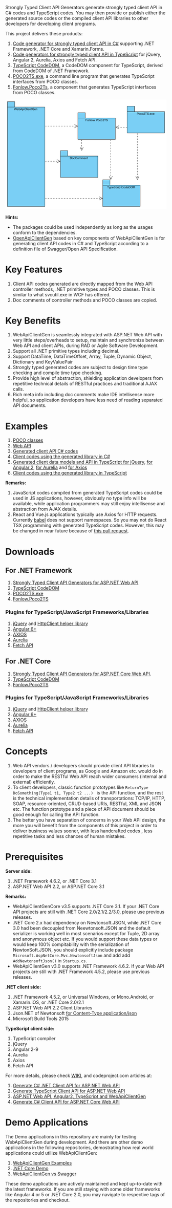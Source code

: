 Strongly Typed Client API Generators generate strongly typed client API in C# codes and TypeScript codes. You may then provide or publish either the generated source codes or the compiled client API libraries to other developers for developing client programs.

This project delivers these products:
1. [Code generator for strongly typed client API in C#](https://github.com/zijianhuang/webapiclientgen/wiki/Documentation) supporting .NET Framework, .NET Core and Xamarin.Forms. 
1. [Code generators for strongly typed client API in TypeScript](https://github.com/zijianhuang/webapiclientgen/wiki/Code-generator-for-strongly-typed-client-API-in-TypeScript) for jQuery, Angular 2, Aurelia, Axios and Fetch API.
1. [TypeScript CodeDOM](https://github.com/zijianhuang/webapiclientgen/wiki/TypeScript-CodeDOM), a CodeDOM component for TypeScript, derived from CodeDOM of .NET Framework.
1. [POCO2TS.exe](https://github.com/zijianhuang/webapiclientgen/wiki/POCO2TS.exe), a command line program that generates TypeScript interfaces from POCO classes.
1. [Fonlow.Poco2Ts](https://github.com/zijianhuang/webapiclientgen/wiki/Fonlow.Poco2Ts), a component that generates TypeScript interfaces from POCO classes.


![Packages](/Doc/WebApiClientGen.PNG)

**Hints:**

* The packages could be used independently as long as the usages conform to the dependencies.
* [OpenApiClientGen](https://github.com/zijianhuang/openapiclientgen) based on key components of WebApiClientGen is for generating client API codes in C# and TypeScript according to a definition file of Swagger/Open API Specification.

# Key Features
1. Client API codes generated are directly mapped from the Web API controller methods, .NET primitive types and POCO classes. This is similar to what svcutil.exe in WCF has offered.
1. Doc comments of controller methods and POCO classes are copied. 

# Key Benefits

1. WebApiClientGen is seamlessly integrated with ASP.NET Web API with very little steps/overheads to setup, maintain and synchronize between Web API and client APIs, during RAD or Agile Software Development.
1. Support all .NET primitive types including decimal.
1. Support DataTime, DataTimeOffset, Array, Tuple, Dynamic Object, Dictionary and KeyValuePair
1. Strongly typed generated codes are subject to design time type checking and compile time type checking.
1. Provide high level of abstraction, shielding application developers from repetitive technical details of RESTful practices and traditional AJAX calls.  
1. Rich meta info including doc comments make IDE intellisense more helpful, so application developers have less need of reading separated API documents.


# Examples

1. [POCO classes](https://github.com/zijianhuang/webapiclientgen/blob/master/DemoWebApi.DemoData/Entities.cs)
1. [Web API](https://github.com/zijianhuang/webapiclientgen/blob/master/DemoWebApi/Controllers/EntitiesController.cs)
1. [Generated client API C# codes](https://github.com/zijianhuang/webapiclientgen/blob/master/DemoWebApi.ClientApi/WebApiClientAuto.cs)
1. [Client codes using the generated library in C#](https://github.com/zijianhuang/webapiclientgen/blob/master/Tests/IntegrationTests/EntitiesApiIntegration.cs)
1. [Generated client data models and API in TypeScript for jQuery](https://github.com/zijianhuang/webapiclientgen/blob/master/DemoWebApi/Scripts/ClientApi/WebApiClientAuto.ts), [for Angular 2](https://github.com/zijianhuang/webapiclientgen/tree/master/DemoAngular2/clientapi/WebApiNG2ClientAuto.ts), [for Aurelia](https://github.com/zijianhuang/webapiclientgen/blob/master/aurelia/src/clientapi/WebApiAureliaClientAuto.ts) and [for Axios](https://github.com/zijianhuang/webapiclientgen/blob/master/axios/src/clientapi/WebApiAxiosClientAuto.ts)
1. [Client codes using the generated library in TypeScript](https://github.com/zijianhuang/webapiclientgen/blob/master/DemoWebApi/Scripts/tests/demo.tests.ts)

**Remarks:**
1. JavaScript codes compiled from generated TypeScript codes could be used in JS applications, however, obviously no type info will be available, while application programmers may still enjoy intellisense and abstraction from AJAX details.
1. React and Vue.js applications typically use Axios for HTTP requests. Currently [babel](https://github.com/babel/babel) does not support namespaces. So you may not do React TSX programming with generated TypeScript codes. However, this may be changed in near future because of [this pull request](https://github.com/babel/babel/pull/9785).

# Downloads

## For .NET Framework
1. [Strongly Typed Client API Generators for ASP.NET Web API](https://www.nuget.org/packages/Fonlow.WebApiClientGen/)
1. [TypeScript CodeDOM](https://www.nuget.org/packages/Fonlow.TypeScriptCodeDOM)
1. [POCO2TS.exe](https://github.com/zijianhuang/webapiclientgen/wiki/POCO2TS.zip)
1. [Fonlow.Poco2TS](https://www.nuget.org/packages/Fonlow.Poco2Ts) 

### Plugins for TypeScript/JavaScript Frameworks/Libraries

1. [jQuery](https://www.nuget.org/packages/Fonlow.WebApiClientGen.jQuery/) and [HttpClient helper library](https://github.com/zijianhuang/webapiclientgen/blob/master/DemoWebApi/Scripts/ClientApi/HttpClient.ts)
1. [Angular 6+](https://www.nuget.org/packages/Fonlow.WebApiClientGen.NG2/)
1. [AXIOS](https://www.nuget.org/packages/Fonlow.WebApiClientGen.Axios/)
1. [Aurelia](https://www.nuget.org/packages/Fonlow.WebApiClientGen.Aurelia/)
1. [Fetch API](https://www.nuget.org/packages/Fonlow.WebApiClientGen.Fetch/)

## For .NET Core
1. [Strongly Typed Client API Generators for ASP.NET Core Web API](https://www.nuget.org/packages/Fonlow.WebApiClientGenCore/).
1. [TypeScript CodeDOM](https://www.nuget.org/packages/Fonlow.TypeScriptCodeDOMCore)
1. [Fonlow.Poco2TS](https://www.nuget.org/packages/Fonlow.Poco2TsCore) 

### Plugins for TypeScript/JavaScript Frameworks/Libraries

1. [jQuery](https://www.nuget.org/packages/Fonlow.WebApiClientGenCore.jQuery/) and [HttpClient helper library](https://github.com/zijianhuang/webapiclientgen/blob/master/DemoWebApi/Scripts/ClientApi/HttpClient.ts)
1. [Angular 6+](https://www.nuget.org/packages/Fonlow.WebApiClientGenCore.NG2/)
1. [AXIOS](https://www.nuget.org/packages/Fonlow.WebApiClientGenCore.Axios/)
1. [Aurelia](https://www.nuget.org/packages/Fonlow.WebApiClientGenCore.Aurelia/)
1. [Fetch API](https://www.nuget.org/packages/Fonlow.WebApiClientGenCore.Fetch/)

# Concepts
1. Web API vendors / developers should provide client API libraries to developers of client programs, as Google and Amazon etc. would do in order to make the RESTful Web API reach wider consumers (internal and external) efficiently.
1. To client developers, classic function prototypes like `ReturnType DoSomething(Type1 t1, Type2 t2 ...) ` is the API function, and the rest is the technical implementation details of transportations: TCP/IP, HTTP, SOAP, resource-oriented, CRUD-based URIs, RESTful, XML and JSON etc. The function prototype and a piece of API document should be good enough for calling the API function.
1. The better you have separation of concerns in your Web API design, the more you will benefit from the components of this project in order to deliver business values sooner, with less handcrafted codes , less repetitive tasks and less chances of human mistakes.

# Prerequisites

**Server side:**
1. .NET Framework 4.6.2, or .NET Core 3.1
1. ASP.NET Web API 2.2, or ASP.NET Core 3.1

**Remarks:** 

* WebApiClientGenCore v3.5 supports .NET Core 3.1. If your .NET Core API projects are still with .NET Core 2.0/2.1/2.2/3.0, please use previous releases.
* .NET Core 2.x had dependency on Newtonsoft.JSON, while .NET Core 3.0 had been decoupled from Neewtonsoft.JSON and the default serializer is working well in most scenarios except for Tuple, 2D array and anonymous object etc. If you would support these data types or would keep 100% compitability with the serialization of NewtonSoft.JSON, you should explicitly include package `Microsoft.AspNetCore.Mvc.NewtonsoftJson` and add add `AddNewtonsoftJson()` in `Startup.cs`.
* WebApiClientGen v3.0 supports .NET Framework 4.6.2. If your Web API projects are still with .NET Framework 4.5.2, please use previous releases.


**.NET client side:**
1. .NET Framework 4.5.2, or Universal Windows, or Mono.Android, or Xamarin.iOS, or .NET Core 2.0/2.1
1. ASP.NET Web API 2.2 Client Libraries
1. Json.NET of Newtonsoft [for Content-Type application/json](http://www.asp.net/web-api/overview/formats-and-model-binding/content-negotiation)
1. Microsoft Build Tools 2015

**TypeScript client side:**
1. TypeScript compiler
1. jQuery
1. Angular 2-9
1. Aurelia
1. Axios
1. Fetch API



For more details, please check [WIKI](https://github.com/zijianhuang/webapiclientgen/wiki), and codeproject.com articles at:
1. [Generate C# .NET Client API for ASP.NET Web API](https://www.codeproject.com/Articles/1074039/Generate-Csharp-Client-API-for-ASP-NET-Web-API)
1. [Generate TypeScript Client API for ASP.NET Web API](https://www.codeproject.com/articles/1053601/generate-typescript-client-api-for-asp-net-web-api)
1. [ASP.NET Web API, Angular2, TypeScript and WebApiClientGen](https://www.codeproject.com/Articles/1165571/ASP-NET-Web-API-Angular-TypeScript-and-WebApiClie)
1. [Generate C# Client API for ASP.NET Core Web API](https://www.codeproject.com/Articles/1243908/Generate-Csharp-Client-API-for-ASP-NET-Core-Web-AP)

# Demo Applications

The Demo applications in this repository are mainly for testing WebApiClientGen during development. And there are other demo applications in the following repositories, demostrating how real world applications could utilize WebApiClientGen:

1. [WebApiClientGen Examples](https://github.com/zijianhuang/webapiclientgenexamples)
2. [.NET Core Demo](https://github.com/zijianhuang/DemoCoreWeb)
3. [WebApiClientGen vs Swagger](https://github.com/zijianhuang/DemoCoreWeb/tree/SwaggerDemo)

These demo applications are actively maintained and kept up-to-date with the latest frameworks. If you are still staying with some older frameworks like Angular 4 or 5 or .NET Core 2.0, you may navigate to respective tags of the repositories and checkout.

